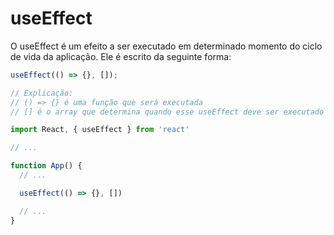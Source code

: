 # useEffect

O useEffect é um efeito a ser executado em determinado momento do ciclo de vida da aplicação. Ele é escrito da seguinte forma:

```js
useEffect(() => {}, []);

// Explicação:
// () => {} é uma função que será executada
// [] é o array que determina quando esse useEffect deve ser executado
```

```js
import React, { useEffect } from 'react'

// ...

function App() {
  // ...

  useEffect(() => {}, [])

  // ...
}